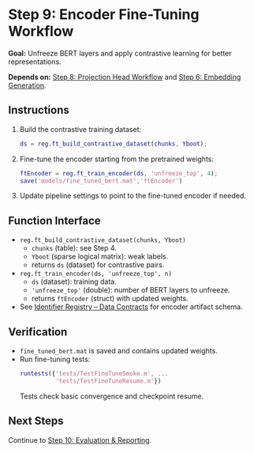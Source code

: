 # Step 9: Encoder Fine-Tuning Workflow

**Goal:** Unfreeze BERT layers and apply contrastive learning for better representations.

**Depends on:** [Step 8: Projection Head Workflow](step08_projection_head.md) and [Step 6: Embedding Generation](step06_embedding_generation.md).

## Instructions
1. Build the contrastive training dataset:
   ```matlab
   ds = reg.ft_build_contrastive_dataset(chunks, Yboot);
   ```
2. Fine-tune the encoder starting from the pretrained weights:
   ```matlab
   ftEncoder = reg.ft_train_encoder(ds, 'unfreeze_top', 4);
   save('models/fine_tuned_bert.mat','ftEncoder')
   ```
3. Update pipeline settings to point to the fine-tuned encoder if needed.

## Function Interface
- `reg.ft_build_contrastive_dataset(chunks, Yboot)`  
  - `chunks` (table): see Step 4.  
  - `Yboot` (sparse logical matrix): weak labels.  
  - returns `ds` (dataset) for contrastive pairs.  
- `reg.ft_train_encoder(ds, 'unfreeze_top', n)`  
  - `ds` (dataset): training data.  
  - `'unfreeze_top'` (double): number of BERT layers to unfreeze.  
  - returns `ftEncoder` (struct) with updated weights.  
- See [Identifier Registry – Data Contracts](identifier_registry.md#data-contracts) for encoder artifact schema.

## Verification
- `fine_tuned_bert.mat` is saved and contains updated weights.
- Run fine-tuning tests:
  ```matlab
  runtests({'tests/TestFineTuneSmoke.m', ...
            'tests/TestFineTuneResume.m'})
  ```
  Tests check basic convergence and checkpoint resume.

## Next Steps
Continue to [Step 10: Evaluation & Reporting](step10_evaluation_reporting.md).
